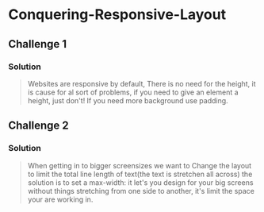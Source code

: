 # Conquering-Responsive-Layout

## Challenge 1

### Solution

> Websites are responsive by default, There is no need for the height, it is cause for al sort of problems, if you need to give an element a height, just don't!
> If you need more background use padding.

## Challenge 2

### Solution

> When getting in to bigger screensizes we want to Change the layout to limit the total line length of text(the text is stretchen all across) the solution is to set a max-width: it let's you design for your big screens without things stretching from one side to another, it's limit the space your are working in.
